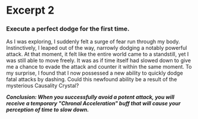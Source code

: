 # Excerpt 2
### Execute a perfect dodge for the first time.
<p>As I was exploring, I suddenly felt a surge of fear run through my body. Instinctively, I leaped out of the way, narrowly dodging a notably powerful attack. At that moment, it felt like the entire world came to a standstill, yet I was still able to move freely. It was as if time itself had slowed down to give me a chance to evade the attack and counter it within the same moment. To my surprise, I found that I now possessed a new ability to quickly dodge fatal attacks by dashing. Could this newfound ability be a result of the mysterious Causality Crystal?</p>
<b><i>Conclusion: When you successfully avoid a potent attack, you will receive a temporary "Chronal Acceleration" buff that will cause your perception of time to slow down.</i></b>
